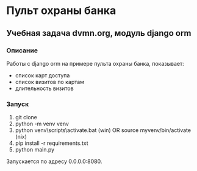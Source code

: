 # Пульт охраны банка
## Учебная задача dvmn.org, модуль django orm
### Описание
Работы с django orm на примере пульта охраны банка, показывает:
- список карт доступа
- список визитов по картам
- длительность визитов

### Запуск
1. git clone
2. python -m venv venv
3. python venv\scripts\activate.bat (win) OR source myvenv/bin/activate (nix)
4. pip install -r requirements.txt
5. python main.py

Запускается по адресу 0.0.0.0:8080.
